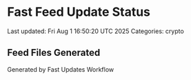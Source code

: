 # Fast Feed Update Status
Last updated: Fri Aug  1 16:50:20 UTC 2025
Categories: crypto

## Feed Files Generated

Generated by Fast Updates Workflow
